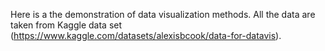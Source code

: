 Here is a the demonstration of data visualization methods.
All the data are taken from Kaggle data set (https://www.kaggle.com/datasets/alexisbcook/data-for-datavis).
